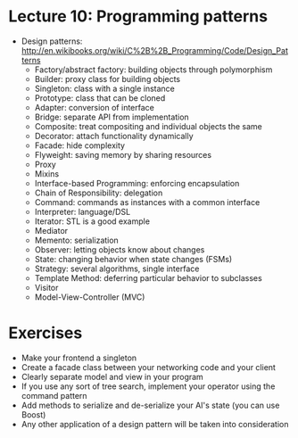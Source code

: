 # Lecture 10: Programming patterns


- Design patterns: http://en.wikibooks.org/wiki/C%2B%2B_Programming/Code/Design_Patterns
    - Factory/abstract factory: building objects through polymorphism
    - Builder: proxy class for building objects
    - Singleton: class with a single instance
    - Prototype: class that can be cloned
    - Adapter: conversion of interface
    - Bridge: separate API from implementation
    - Composite: treat compositing and individual objects the same
    - Decorator: attach functionality dynamically
    - Facade: hide complexity
    - Flyweight: saving memory by sharing resources
    - Proxy
    - Mixins
    - Interface-based Programming: enforcing encapsulation
    - Chain of Responsibility: delegation
    - Command: commands as instances with a common interface
    - Interpreter: language/DSL
    - Iterator: STL is a good example
    - Mediator
    - Memento: serialization
    - Observer: letting objects know about changes
    - State: changing behavior when state changes (FSMs)
    - Strategy: several algorithms, single interface
    - Template Method: deferring particular behavior to subclasses
    - Visitor
    - Model-View-Controller (MVC)


# Exercises

- Make your frontend a singleton
- Create a facade class between your networking code and your client
- Clearly separate model and view in your program
- If you use any sort of tree search, implement your operator using the command pattern
- Add methods to serialize and de-serialize your AI's state (you can use Boost)
- Any other application of a design pattern will be taken into consideration
